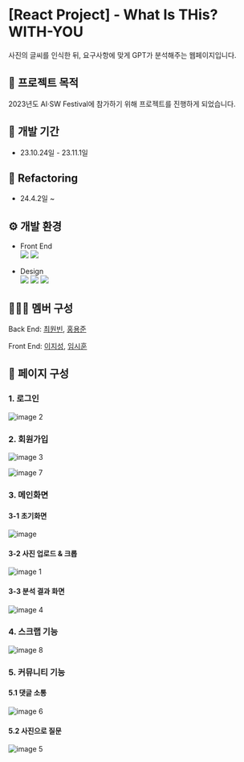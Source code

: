 # [React Project] - What Is THis? WITH-YOU
사진의 글씨를 인식한 뒤, 요구사항에 맞게 GPT가 분석해주는 웹페이지입니다.

##  :pushpin: 프로젝트 목적
2023년도 AI·SW Festival에 참가하기 위해 프로젝트를 진행하게 되었습니다.

## :date: 개발 기간
* 23.10.24일 - 23.11.1일

## 🧰 Refactoring
* 24.4.2일 ~

## :gear: 개발 환경
* Front End  
<img src="https://img.shields.io/badge/React-61DAFB?style=for-the-badge&logo=React&logoColor=white"> <img src="https://img.shields.io/badge/JavaScript-F7DF1E?style=for-the-badge&logo=JavaScript&logoColor=black">

* Design  
  <img src="https://img.shields.io/badge/CSS3-1572B6?style=for-the-badge&logo=CSS3&logoColor=black"> <img src="https://img.shields.io/badge/styledcomponents-DB7093?style=for-the-badge&logo=styledcomponents&logoColor=white"> <img src="https://img.shields.io/badge/figma-F24E1E?style=for-the-badge&logo=figma&logoColor=white">

## 👨‍👨‍👦 멤버 구성
Back End: [최원빈](https://github.com/dnjsqls5973), [홍용준](https://github.com/yongjun-hong)

Front End: [이지성](https://github.com/Ji-Sung05), [임시훈](https://github.com/SiHoon61)

## :page_with_curl: 페이지 구성

### 1. 로그인
![image 2](https://github.com/Chat-ITC/WITH-YOU_Client/assets/66302392/841f7f1f-d5cb-4492-ab76-e703403a201c)

### 2. 회원가입 
![image 3](https://github.com/Chat-ITC/WITH-YOU_Client/assets/66302392/fe6f0b27-4f49-4cd6-bad8-43745cdc9ef5)

![image 7](https://github.com/Chat-ITC/WITH-YOU_Client/assets/66302392/f38ecbe4-b6dc-4bc1-84c3-a4f740cfd36c)

### 3. 메인화면

#### 3-1 초기화면
![image](https://github.com/Chat-ITC/WITH-YOU_Client/assets/66302392/46857743-eb92-42b7-9927-6ba24c61798d)

#### 3-2 사진 업로드 & 크롭
![image 1](https://github.com/Chat-ITC/WITH-YOU_Client/assets/66302392/08af13d6-d00a-4231-b7fb-7e431eb25d1f)

#### 3-3 분석 결과 화면
![image 4](https://github.com/Chat-ITC/WITH-YOU_Client/assets/66302392/1655812c-0cb3-47f6-89fc-9313fcdf0a2a)

### 4. 스크랩 기능
![image 8](https://github.com/Chat-ITC/WITH-YOU_Client/assets/66302392/e28d7b8c-2b58-4d6f-86ea-f8fdb2635ed1)

### 5. 커뮤니티 기능

#### 5.1 댓글 소통
![image 6](https://github.com/Chat-ITC/WITH-YOU_Client/assets/66302392/94fe26ef-a7c1-40a5-a263-a5f17bf1d72b)

#### 5.2 사진으로 질문 
![image 5](https://github.com/Chat-ITC/WITH-YOU_Client/assets/66302392/58499c83-6b36-4f10-a403-bae643e9b077)


